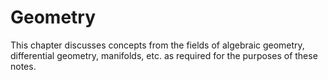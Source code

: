 # Geometry

This chapter discusses concepts from the
fields of algebraic geometry, differential
geometry, manifolds, etc. as required
for the purposes of these notes. 